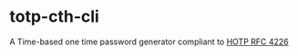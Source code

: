 totp-cth-cli
======================

A Time-based one time password generator compliant to [HOTP RFC 4226](https://www.ietf.org/rfc/rfc4226.txt)
